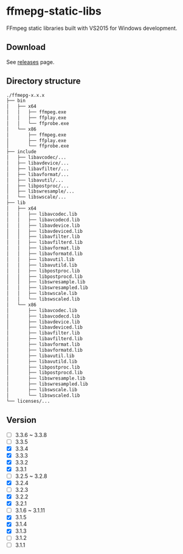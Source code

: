 # ffmepg-static-libs

FFmpeg static libraries built with VS2015 for Windows development.

## Download

See [releases](https://github.com/FutaAlice/ffmpeg-static-libs/releases) page.

## Directory structure

```bash
./ffmepg-x.x.x
├── bin
│   ├── x64
│   │   ├── ffmpeg.exe
│   │   ├── ffplay.exe
│   │   └── ffprobe.exe
│   └── x86
│       ├── ffmpeg.exe
│       ├── ffplay.exe
│       └── ffprobe.exe
├── include
│   ├── libavcodec/...
│   ├── libavdevice/...
│   ├── libavfilter/...
│   ├── libavformat/...
│   ├── libavutil/...
│   ├── libpostproc/...
│   ├── libswresample/...
│   └── libswscale/...
├── lib
│   ├── x64
│   │   ├── libavcodec.lib
│   │   ├── libavcodecd.lib
│   │   ├── libavdevice.lib
│   │   ├── libavdeviced.lib
│   │   ├── libavfilter.lib
│   │   ├── libavfilterd.lib
│   │   ├── libavformat.lib
│   │   ├── libavformatd.lib
│   │   ├── libavutil.lib
│   │   ├── libavutild.lib
│   │   ├── libpostproc.lib
│   │   ├── libpostprocd.lib
│   │   ├── libswresample.lib
│   │   ├── libswresampled.lib
│   │   ├── libswscale.lib
│   │   └── libswscaled.lib
│   └── x86
│       ├── libavcodec.lib
│       ├── libavcodecd.lib
│       ├── libavdevice.lib
│       ├── libavdeviced.lib
│       ├── libavfilter.lib
│       ├── libavfilterd.lib
│       ├── libavformat.lib
│       ├── libavformatd.lib
│       ├── libavutil.lib
│       ├── libavutild.lib
│       ├── libpostproc.lib
│       ├── libpostprocd.lib
│       ├── libswresample.lib
│       ├── libswresampled.lib
│       ├── libswscale.lib
│       └── libswscaled.lib
└── licenses/...
```

## Version

- [ ] 3.3.6 ~ 3.3.8
- [ ] 3.3.5
- [x] 3.3.4
- [x] 3.3.3
- [x] 3.3.2
- [x] 3.3.1
- [ ] 3.2.5 ~ 3.2.8
- [x] 3.2.4
- [ ] 3.2.3
- [x] 3.2.2
- [x] 3.2.1
- [ ] 3.1.6 ~ 3.1.11
- [x] 3.1.5
- [x] 3.1.4
- [x] 3.1.3
- [ ] 3.1.2
- [ ] 3.1.1